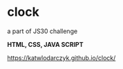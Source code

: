 # clock
a part of JS30 challenge

<b>HTML, CSS, JAVA SCRIPT</b>

https://katwlodarczyk.github.io/clock/

